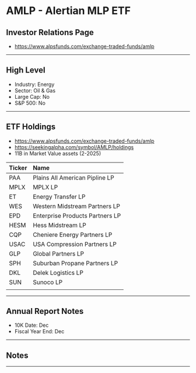 # AMLP - Alertian MLP ETF

## Investor Relations Page
- https://www.alpsfunds.com/exchange-traded-funds/amlp

---

## High Level 

- Industry: Energy
- Sector: Oil & Gas
- Large Cap: No
- S&P 500: No

---

## ETF Holdings
- https://www.alpsfunds.com/exchange-traded-funds/amlp
- https://seekingalpha.com/symbol/AMLP/holdings
- 11B in Market Value assets (2-2025)

| Ticker | Name                            | 
|:-------|:--------------------------------|
| PAA    | Plains All American Pipline LP  |
| MPLX   | MPLX LP                         | 
| ET     | Energy Transfer LP              |
| WES    | Western Midstream Partners LP   |
| EPD    | Enterprise Products Partners LP |
| HESM   | Hess Midstream LP               |
| CQP    | Cheniere Energy Partners LP     |
| USAC   | USA Compression Partners LP     | 
| GLP    | Global Partners LP              |
| SPH    | Suburban Propane Partners LP    |
| DKL    | Delek Logistics LP              |  
| SUN    | Sunoco LP                       |
|        |                                 |
---

## Annual Report Notes
- 10K Date: Dec
- Fiscal Year End: Dec


---

## Notes

---


